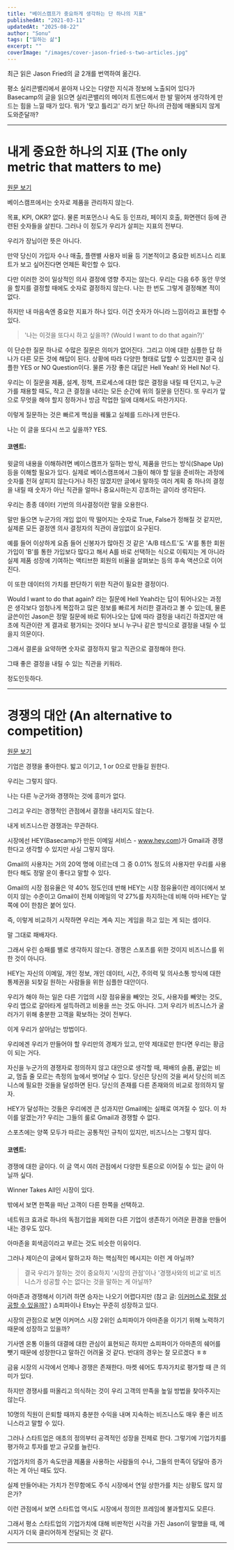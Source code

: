 ```yaml
---
title: "베이스캠프가 중요하게 생각하는 단 하나의 지표"
publishedAt: "2021-03-11"
updatedAt: "2025-08-22"
author: "Sonu"
tags: ["일하는 삶"]
excerpt: ""
coverImage: "/images/cover-jason-fried-s-two-articles.jpg"
---
```



최근 읽은 Jason Fried의 글 2개를 번역하여 옮긴다.


평소 실리콘밸리에서 쏟아져 나오는 다양한 지식과 정보에 노출되어 있다가 Basecamp의 글을 읽으면 실리콘밸리의 메이저 트렌드에서 한 발 떨어져 생각하게 만드는 힘을 느낄 때가 있다. 뭐가 '맞고 틀리고' 라기 보단 하나의 관점에 매몰되지 않게 도와준달까?


-----


# 내게 중요한 하나의 지표 (The only metric that matters to me)


[원문 보기](https://world.hey.com/jason/the-only-metric-that-matters-to-me-ada11073)


베이스캠프에서는 숫자로 제품을 관리하지 않는다.


목표, KPI, OKR? 없다. 물론 퍼포먼스나 속도 등 인프라, 페이지 호출, 화면렌더 등에 관련된 숫자들을 살핀다. 그러나 이 정도가 우리가 살피는 지표의 전부다.


우리가 장님이란 뜻은 아니다.


만약 당신이 가입자 수나 매출, 플랜별 사용자 비율 등 기본적이고 중요한 비즈니스 리포트가 보고 싶어진다면 언제든 확인할 수 있다.


다만 이러한 것이 일상적인 의사 결정에 영향 주지는 않는다. 우리는 다음 6주 동안 무엇을 할지를 결정할 때에도 숫자로 결정하지 않는다. 나는 한 번도 그렇게 결정해본 적이 없다.


하지만 내 마음속엔 중요한 지표가 하나 있다. 이건 숫자가 아니라 느낌이라고 표현할 수 있다.

> '나는 이것을 또다시 하고 싶을까? (Would I want to do that again?)'

이 단순한 질문 하나로 수많은 질문은 의미가 없어진다. 그리고 이에 대한 심플한 답 하나가 다른 모든 것에 해답이 된다. 상황에 따라 다양한 형태로 답할 수 있겠지만 결국 심플한 YES or NO Question이다. 물론 가장 좋은 대답은 Hell Yeah! 와 Hell No! 다.


우리는 이 질문을 제품, 설계, 정책, 프로세스에 대한 많은 결정을 내릴 때 던지고, 누군가를 채용할 때도, 작고 큰 결정을 내리는 모든 순간에 위의 질문을 던진다. 또 우리가 앞으로 무엇을 해야 할지 정하거나 방금 작업한 일에 대해서도 마찬가지다.


이렇게 질문하는 것은 빠르게 핵심을 꿰뚫고 실체를 드러나게 만든다.


나는 이 글을 또다시 쓰고 싶을까? YES.


#### 코멘트:


윗글의 내용을 이해하려면 베이스캠프가 일하는 방식, 제품을 만드는 방식(Shape Up) 등을 이해할 필요가 있다. 실제로 베이스캠프에서 그들이 해야 할 일을 준비하는 과정에 숫자를 전혀 살피지 않는다거나 하진 않겠지만 글에서 말하듯 여러 계획 중 하나의 결정을 내릴 때 숫자가 아닌 직관을 얼마나 중요시하는지 강조하는 글이라 생각된다.


우리는 종종 데이터 기반의 의사결정이란 말을 오용한다.


말만 들으면 누군가의 개입 없이 딱 떨어지는 숫자로 True, False가 정해질 것 같지만, 실제론 모든 결정엔 의사 결정자의 직관이 끊임없이 요구된다.


예를 들어 이상하게 요즘 들어 신봉자가 많아진 것 같은 'A/B 테스트'도 'A'를 통한 회원 가입이 'B'를 통한 가입보다 많다고 해서 A를 바로 선택하는 식으로 이뤄지는 게 아니라 실제 제품 성장에 기여하는 액티브한 회원의 비율을 살펴보는 등의 후속 액션으로 이어진다.


이 또한 데이터의 가치를 판단하기 위한 직관이 필요한 결정이다.


Would I want to do that again? 라는 질문에 Hell Yeah라는 답이 튀어나오는 과정은 생각보다 엄청나게 복잡하고 많은 정보를 빠르게 처리한 결과라고 볼 수 있는데, 물론 글쓴이인 Jason은 정말 질문에 바로 튀어나오는 답에 따라 결정을 내리긴 하겠지만 애초에 직관이란 게 결과로 평가되는 것이다 보니 누구나 같은 방식으로 결정을 내릴 수 있을지 의문이다.


그래서 결론을 요약하면 숫자로 결정하지 말고 직관으로 결정해야 한다.


그때 좋은 결정을 내릴 수 있는 직관을 키워라.


정도인듯하다.


-----


# 경쟁의 대안 (An alternative to competition)


[원문 보기](https://world.hey.com/jason/an-alternative-to-competition-ff57f4bc)


기업은 경쟁을 좋아한다. 밟고 이기고, 1 or 0으로 만들길 원한다.


우리는 그렇지 않다.


나는 다른 누군가와 경쟁하는 것에 흥미가 없다.


그리고 우리는 경쟁적인 관점에서 결정을 내리지도 않는다.


내게 비즈니스란 경쟁과는 무관하다.


시장에선 HEY(Basecamp가 만든 이메일 서비스 - www.hey.com)가 Gmail과 경쟁한다고 생각할 수 있지만 사실 그렇지 않다.


Gmail의 사용자는 거의 20억 명에 이르는데 그 중 0.01% 정도의 사용자만 우리를 사용한다 해도 정말 운이 좋다고 말할 수 있다.


Gmail의 시장 점유율은 약 40% 정도인데 반해 HEY는 시장 점유율이란 레이더에서 보이지 않는 수준이고 Gmail이 전체 이메일의 약 27%를 차지하는데 비해 아마 HEY는 앞쪽에 0이 한참은 붙어 있다.


즉, 이렇게 비교하기 시작하면 우리는 계속 지는 게임을 하고 있는 게 되는 셈이다.


말 그대로 패배자다.


그래서 우린 승패를 별로 생각하지 않는다. 경쟁은 스포츠를 위한 것이지 비즈니스를 위한 것이 아니다.


HEY는 자신의 이메일, 개인 정보, 개인 데이터, 시간, 주의력 및 의사소통 방식에 대한 통제권을 되찾길 원하는 사람들을 위한 심플한 대안이다.


우리가 해야 하는 일은 다른 기업의 시장 점유율을 빼앗는 것도, 사용자를 빼앗는 것도, 우리 앱으로 갈아타게 설득하려고 비용을 쓰는 것도 아니다. 그저 우리가 비즈니스가 굴러가기 위해 충분한 고객을 확보하는 것이 전부다.


이게 우리가 살아남는 방법이다.


우리에겐 우리가 만들어야 할 우리만의 경제가 있고, 만약 제대로만 한다면 우리는 황금이 되는 거다.


자신을 누군가의 경쟁자로 정의하지 않고 대안으로 생각할 때, 패배의 슬픔, 끝없는 비교, 멈출 줄 모르는 측정의 늪에서 벗어날 수 있다. 당신은 당신의 것을 써서 당신의 비즈니스에 필요한 것들을 달성하면 된다. 당신의 존재를 다른 존재와의 비교로 정의하지 말자.


HEY가 달성하는 것들은 우리에겐 큰 성과지만 Gmail에는 실패로 여겨질 수 있다. 이 차이를 알겠는가? 우리는 그들의 룰로 Gmail과 경쟁할 수 없다.


스포츠에는 양쪽 모두가 따르는 공통적인 규칙이 있지만, 비즈니스는 그렇지 않다.


#### 코멘트:


경쟁에 대한 글이다. 이 글 역시 여러 관점에서 다양한 토론으로 이어질 수 있는 글이 아닐까 싶다.


Winner Takes All인 시장이 있다.


밖에서 보면 한쪽을 떠난 고객이 다른 한쪽을 선택하고.


네트워크 효과로 하나의 독점기업을 제외한 다른 기업이 생존하기 어려운 환경을 만들어 내는 경우도 있다.


아마존을 회색곰이라고 부르는 것도 비슷한 이유이다.


그러나 제이슨이 글에서 말하고자 하는 핵심적인 메시지는 이런 게 아닐까?

> 결국 우리가 잘하는 것이 중요하지 '시장의 관점'이나 '경쟁사와의 비교'로 비즈니스가 성공할 수는 없다는 것을 말하는 게 아닐까?

아마존과 경쟁해서 이기려 하면 승자는 나오기 어렵다지만 (참고 글:  [이커머스로 정말 성공할 수 있을까?](https://sonujung.com/ecommerce-is-a-bear) ) 쇼피파이나 Etsy는 꾸준히 성장하고 있다.


시장의 관점으로 보면 이커머스 시장 2위인 쇼피파이가 아마존을 이기기 위해 노력하기 때문에 성장하고 있을까?


기사엔 온통 이들의 대결에 대한 관심이 표현되곤 하지만 쇼피파이가 아마존의 쉐어를 뺏기 때문에 성장한다고 말하긴 어려울 것 같다. 반대의 경우는 잘 모르겠다 ㅎㅎ


금융 시장의 시각에서 언제나 경쟁은 존재한다. 마켓 쉐어도 투자가치로 평가할 때 큰 의미가 있다.


하지만 경쟁사를 떠올리고 의식하는 것이 우리 고객의 만족을 높일 방법을 찾아주지는 않는다.


10명의 직원이 은퇴할 때까지 충분한 수익을 내며 지속하는 비즈니스도 매우 좋은 비즈니스라고 말할 수 있다.


그러나 스타트업은 애초의 정의부터 공격적인 성장을 전제로 한다. 그렇기에 기업가치를 평가하고 투자를 받고 규모를 늘린다.


기업가치의 증가 속도만큼 제품을 사용하는 사람들의 수나, 그들의 만족이 덩달아 증가하는 게 아닌 때도 있다.


실제 만들어내는 가치가 전무함에도 주식 시장에서 연일 상한가를 치는 상황도 많지 않은가?


이런 관점에서 보면 스타트업 역시도 시장에서 정의한 프레임에 불과할지도 모른다.


그래서 평소 스타트업의 기업가치에 대해 비판적인 시각을 가진 Jason이 말했을 때, 메시지가 더욱 클리어하게 전달되는 것 같다.


---



